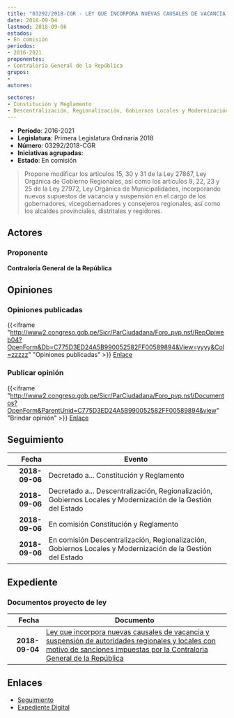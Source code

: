 ```yaml
---
title: "03292/2018-CGR - LEY QUE INCORPORA NUEVAS CAUSALES DE VACANCIA Y SUSPENSIÓN DE AUTORIDADES REGIONALES Y LOCALES CON MOTIVO DE SANCIONES IMPUESTAS POR LA CONTRALORÍA GENERAL DE LA REPÚBLICA"
date: 2018-09-04
lastmod: 2018-09-06
estados:
- En comisión
periodos:
- 2016-2021
proponentes:
- Contraloría General de la República
grupos:
- 
autores:

sectores:
- Constitución y Reglamento
- Descentralización, Regionalización, Gobiernos Locales y Modernización de la Gestión del Estado
---
```

- **Periodo**: 2016-2021
- **Legislatura**: Primera Legislatura Ordinaria 2018
- **Número**: 03292/2018-CGR
- **Iniciativas agrupadas**: 
- **Estado**: En comisión

> Propone modificar los artículos 15, 30 y 31 de la Ley 27867, Ley Orgánica de Gobierno Regionales, así como los artículos 9, 22, 23 y 25 de la Ley 27972, Ley Orgánica de Municipalidades, incorporando nuevos supuestos de vacancia y suspensión en el cargo de los gobernadores, vicegobernadores y consejeros regionales, así como los alcaldes provinciales, distritales y regidores.


## Actores

### Proponente

**Contraloría General de la República**

## Opiniones

### Opiniones publicadas

{{<iframe "http://www2.congreso.gob.pe/Sicr/ParCiudadana/Foro_pvp.nsf/RepOpiweb04?OpenForm&Db=C775D3ED24A5B990052582FF00589894&View=yyyy&Col=zzzzz" "Opiniones publicadas" >}}
[Enlace](http://www2.congreso.gob.pe/Sicr/ParCiudadana/Foro_pvp.nsf/RepOpiweb04?OpenForm&Db=C775D3ED24A5B990052582FF00589894&View=yyyy&Col=zzzzz)

### Publicar opinión

{{<iframe "http://www2.congreso.gob.pe/Sicr/ParCiudadana/Foro_pvp.nsf/Documentos?OpenForm&ParentUnid=C775D3ED24A5B990052582FF00589894&view" "Brindar opinión" >}}
[Enlace](http://www2.congreso.gob.pe/Sicr/ParCiudadana/Foro_pvp.nsf/Documentos?OpenForm&ParentUnid=C775D3ED24A5B990052582FF00589894&view)


## Seguimiento

| Fecha | Evento |
|------:|--------|
| **2018-09-06** | Decretado a... Constitución y Reglamento |
| **2018-09-06** | Decretado a... Descentralización, Regionalización, Gobiernos Locales y Modernización de la Gestión del Estado |
| **2018-09-06** | En comisión Constitución y Reglamento |
| **2018-09-06** | En comisión Descentralización, Regionalización, Gobiernos Locales y Modernización de la Gestión del Estado |

## Expediente

### Documentos proyecto de ley

| Fecha | Documento |
|------:|-----------|
| **2018-09-04** | [Ley que incorpora nuevas causales de vacancia y suspensión de autoridades regionales y locales con motivo de sanciones impuestas por la Contraloria General de la República](http://www.leyes.congreso.gob.pe/Documentos/2016_2021/Proyectos_de_Ley_y_de_Resoluciones_Legislativas/PL0329220180904.pdf) |

## Enlaces

- [Seguimiento](http://www2.congreso.gob.pe/Sicr/TraDocEstProc/CLProLey2016.nsf/f7fff46988ca05b1052578e100829cc7/41653e879caa4016052582fe007b4181?OpenDocument)
- [Expediente Digital](http://www2.congreso.gob.pe/Sicr/TraDocEstProc/Expvirt_2011.nsf/visbusqptramdoc1621/03292?opendocument)

